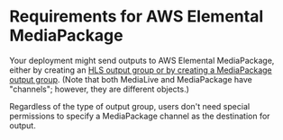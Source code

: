 # Requirements for AWS Elemental MediaPackage<a name="requirements-for-mediapackage"></a>

Your deployment might send outputs to AWS Elemental MediaPackage, either by creating an [HLS output group or by creating a MediaPackage output group](downstream-system-hls.md)\. \(Note that both MediaLive and MediaPackage have "channels"; however, they are different objects\.\)

Regardless of the type of output group, users don't need special permissions to specify a MediaPackage channel as the destination for output\. 

## <a name="requirements-hls-output-group"></a>

## <a name="requirements-emp-output-group"></a>